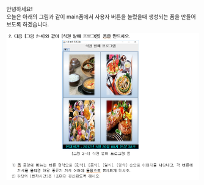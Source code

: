 안녕하세요!<br>
오늘은 아래의 그림과 같이 main폼에서 사용자 버튼을 눌렀을때 생성되는 폼을 만들어보도록 하겠습니다.<br>

![실행 결과](https://github.com/junhyeok1667/JDBC-PROJECT-cafe-/blob/main/Day3/img.png)
